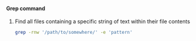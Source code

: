 
#### Grep command

1. Find all files containing a specific string of text within their file contents

	```bash
	grep -rnw '/path/to/somewhere/' -e 'pattern'
	```

